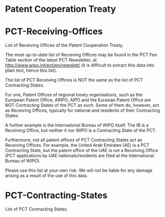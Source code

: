 Patent Cooperation Treaty
=========================

PCT-Receiving-Offices
=====================

List of Receiving Offices of the Patent Cooperation Treaty.

The most up-to-date list of Receiving Offices may be found in the PCT Fee Table section of the latest PCT Newsletter, at http://www.wipo.int/pct/en/newslett/ (it is difficult to extract this data into plain text, hence this list).

The list of PCT Receiving Offices is NOT the same as the list of PCT Contracting States.

For one, Patent Offices of regional treaty organisations, such as the European Patent Office, ARIPO, AIPO and the Eurasian Patent Office are NOT Contracting States of the PCT as such. Some of them do, however, act as Receiving Offices, typically for national and residents of their Contracting States.

A further example is the International Bureau of WIPO itself. The IB is a Receiving Office, but neither it nor WIPO is a  Contracting State of the PCT.

Furthermore, not all patent offices of PCT Contracting States act as Receiving Offices. For example, the United Arab Emirates (AE) is a PCT Contracting State, but the patent office of the UAE is not a Receiving Office (PCT applications by UAE nationals/residents are filed at the International Bureau of WIPO).

Please use this list at your own risk. We will not be liable for any damage arising as a result of the use of this data.

PCT-Contracting-States
======================

List of PCT Contracting States.